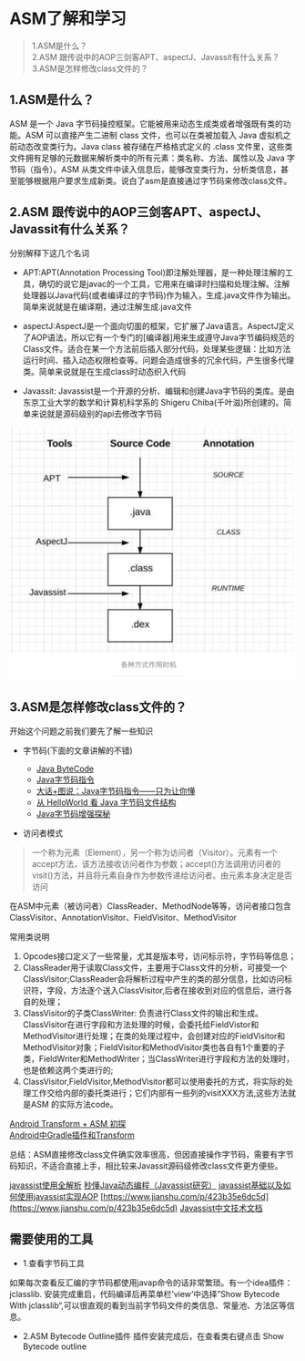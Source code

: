 # ASM了解和学习
> 1.ASM是什么？
<br>2.ASM 跟传说中的AOP三剑客APT、aspectJ、Javassit有什么关系？
<br>3.ASM是怎样修改class文件的？

## 1.ASM是什么？

ASM 是一个 Java 字节码操控框架。它能被用来动态生成类或者增强既有类的功能。ASM 可以直接产生二进制 class 文件，也可以在类被加载入 Java 虚拟机之前动态改变类行为。Java class 被存储在严格格式定义的 .class 文件里，这些类文件拥有足够的元数据来解析类中的所有元素：类名称、方法、属性以及 Java 字节码（指令）。ASM 从类文件中读入信息后，能够改变类行为，分析类信息，甚至能够根据用户要求生成新类。说白了asm是直接通过字节码来修改class文件。

## 2.ASM 跟传说中的AOP三剑客APT、aspectJ、Javassit有什么关系？

分别解释下这几个名词

- APT:APT(Annotation Processing Tool)即注解处理器，是一种处理注解的工具，确切的说它是javac的一个工具，它用来在编译时扫描和处理注解。注解处理器以Java代码(或者编译过的字节码)作为输入，生成.java文件作为输出。简单来说就是在编译期，通过注解生成.java文件

- aspectJ:AspectJ是一个面向切面的框架，它扩展了Java语言。AspectJ定义了AOP语法，所以它有一个专门的[编译器]用来生成遵守Java字节编码规范的Class文件。适合在某一个方法前后插入部分代码，处理某些逻辑：比如方法运行时间、插入动态权限检查等。问题会造成很多的冗余代码，产生很多代理类。简单来说就是在生成class时动态织入代码

- Javassit: Javassist是一个开源的分析、编辑和创建Java字节码的类库。是由东京工业大学的数学和计算机科学系的 Shigeru Chiba(千叶滋)所创建的。简单来说就是源码级别的api去修改字节码

![image](images/pic1.png)

## 3.ASM是怎样修改class文件的？
开始这个问题之前我们要先了解一些知识
- 字节码(下面的文章讲解的不错)
  - [Java ByteCode](https://www.jianshu.com/p/92a75a18cbc1)<br>
  - [Java字节码指令](https://www.cnblogs.com/faunjoe88/p/8126464.html)<br>
  - [大话+图说：Java字节码指令——只为让你懂](https://segmentfault.com/a/1190000008606277)<br>
  - [从 HelloWorld 看 Java 字节码文件结构](https://cloud.tencent.com/developer/article/1096582)
  - [Java字节码增强探秘](https://mp.weixin.qq.com/s/CH9D-E7fxuu462Q2S3t0AA)

- 访问者模式

> 一个称为元素（Element），另一个称为访问者（Visitor）。元素有一个accept方法，该方法接收访问者作为参数；accept()方法调用访问者的visit()方法，并且将元素自身作为参数传递给访问者。由元素本身决定是否访问

在ASM中元素（被访问者）ClassReader、MethodNode等等，访问者接口包含ClassVisitor、AnnotationVisitor、FieldVisitor、MethodVisitor

常用类说明
1. Opcodes接口定义了一些常量，尤其是版本号，访问标示符，字节码等信息；
2. ClassReader用于读取Class文件，主要用于Class文件的分析，可接受一个ClassVisitor;ClassReader会将解析过程中产生的类的部分信息，比如访问标识符，字段，方法逐个送入ClassVisitor,后者在接收到对应的信息后，进行各自的处理；
3. ClassVisitor的子类ClassWriter: 负责进行Class文件的输出和生成。ClassVisitor在进行字段和方法处理的时候，会委托给FieldVistor和MethodVisitor进行处理；在类的处理过程中，会创建对应的FieldVisitor和MethodVisitor对象；FieldVisitor和MethodVisitor类也各自有1个重要的子类，FieldWriter和MethodWriter；当ClassWriter进行字段和方法的处理时，也是依赖这两个类进行的;
4. ClassVisitor,FieldVisitor,MethodVisitor都可以使用委托的方式，将实际的处理工作交给内部的委托类进行；它们内部有一些列的visitXXX方法,这些方法就是ASM 的实际方法code。

[Android Transform + ASM 初探](https://www.jianshu.com/p/e8433c1eb581)<br>
[Android中Gradle插件和Transform](https://www.jianshu.com/p/49425d46ea4f)

总结：ASM直接修改class文件确实效率很高，但因直接操作字节码，需要有字节码知识，不适合直接上手，相比较来Javassit源码级修改class文件更方便些。

[javassist使用全解析](https://www.cnblogs.com/rickiyang/p/11336268.html)
[秒懂Java动态编程（Javassist研究）](https://blog.csdn.net/ShuSheng0007/article/details/81269295)
[javassist基础以及如何使用javassist实现AOP](https://blog.csdn.net/zhaocuit/article/details/83901410)
[https://www.jianshu.com/p/423b35e6dc5d](https://www.jianshu.com/p/423b35e6dc5d)
[Javassist中文技术文档](https://www.cnblogs.com/scy251147/p/11100961.html)
## 需要使用的工具

- 1.查看字节码工具

如果每次查看反汇编的字节码都使用javap命令的话非常繁琐。有一个idea插件：jclasslib. 安装完成重启，代码编译后再菜单栏’view‘中选择”Show Bytecode With jclasslib“,可以很直观的看到当前字节码文件的类信息、常量池、方法区等信息。

- 2.ASM Bytecode Outline插件
插件安装完成后，在查看类右键点击 Show Bytecode outline





